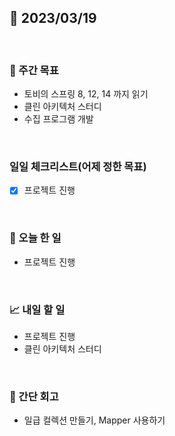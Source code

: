 ## 📅 2023/03/19

<br/>

### 🏹 주간 목표

- 토비의 스프링 8, 12, 14 까지 읽기
- 클린 아키텍처 스터디
- 수집 프로그램 개발

<br/>

### 일일 체크리스트(어제 정한 목표)

- [x] 프로젝트 진행

<br/>

### 💯 오늘 한 일

- 프로젝트 진행

<br/>

### 📈 내일 할 일

- 프로젝트 진행
- 클린 아키텍처 스터디

<br/>

### 🧐 간단 회고

- 일급 컬렉션 만들기, Mapper 사용하기